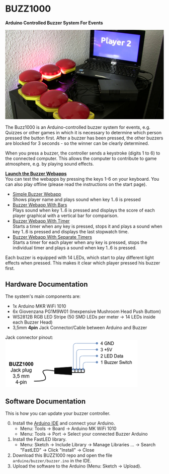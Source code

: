 # BUZZ1000
**Arduino Controlled Buzzer System For Events**

![BUZZ1000 in action](.github/buzz1000.jpg)

The Buzz1000 is an Arduino-controlled buzzer system for events, e.g. Quizzes or other games in which it is necessary to determine which person pressed the button first. After a buzzer has been pressed, the other buzzers are blocked for 3 seconds - so the winner can be clearly determined.

When you press a buzzer, the controller sends a keystroke (digits 1 to 6) to the connected computer. This allows the computer to contribute to game atmosphere, e.g. by playing sound effects.

**[Launch the Buzzer Webapps](https://schorschii.github.io/buzz1000)**  
You can test the webapps by pressing the keys 1-6 on your keyboard. You can also play offline (please read the instructions on the start page).

- [Simple Buzzer Webapp](https://schorschii.github.io/buzz1000/webapp/buzzer-simple.html)  
  Shows player name and plays sound when key 1..6 is pressed
- [Buzzer Webapp With Bars](https://schorschii.github.io/buzz1000/webapp/buzzer-bars.html)  
  Plays sound when key 1..6 is pressed and displays the score of each player graphical with a vertical bar for comparison.
- [Buzzer Webapp With Timer](https://schorschii.github.io/buzz1000/webapp/buzzer-timer.html)  
  Starts a timer when any key is pressed, stops it and plays a sound when key 1..6 is pressed and displays the last stopwatch time.
- [Buzzer Webapp With Separate Timers](https://schorschii.github.io/buzz1000/webapp/buzzer-separate-timers.html)  
  Starts a timer for each player when any key is pressed, stops the individual timer and plays a sound when key 1..6 is pressed.

Each buzzer is equipped with 14 LEDs, which start to play different light effects when pressed. This makes it clear which player pressed his buzzer first.

## Hardware Documentation
The system's main components are:
- 1x Arduino MKR WiFi 1010
- 6x Giovenzana PG1M9W01 (Inexpensive Mushroom Head Push Buttom)
- WS2812B RGB LED Stripe (50 SMD LEDs per meter -> 14 LEDs inside each Buzzer Head)
- 3,5mm **4pin** Jack Connector/Cable between Arduino and Buzzer

Jack connector pinout:  
![Jack Connector Pinout](.github/jack-pinout.png)

## Software Documentation
This is how you can update your buzzer controller.

0. Install the [Arduino IDE](https://www.arduino.cc/en/software) and connect your Arduino.
   - Menu: Tools -> Board -> Arduino MK WiFi 1010
   - Menu: Tools -> Port -> Select your connected Buzzer Arduino
1. Install the FastLED library.
   - Menu: Sketch -> Include Library -> Manage Libraries ... -> Search "FastLED" -> Click "Install" -> Close
2. Download this BUZZ1000 repo and open the file `arduino/buzzer/buzzer.ino` in the IDE.
3. Upload the software to the Arduino (Menu: Sketch -> Upload).
